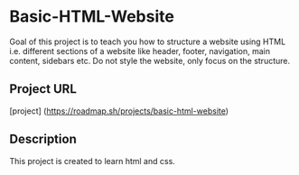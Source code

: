 # Basic-HTML-Website
Goal of this project is to teach you how to structure a website using HTML i.e. different sections of a website like header, footer, navigation, main content, sidebars etc. Do not style the website, only focus on the structure.
## Project URL
[project]
(https://roadmap.sh/projects/basic-html-website)
## Description
This project is created to learn html and css.
